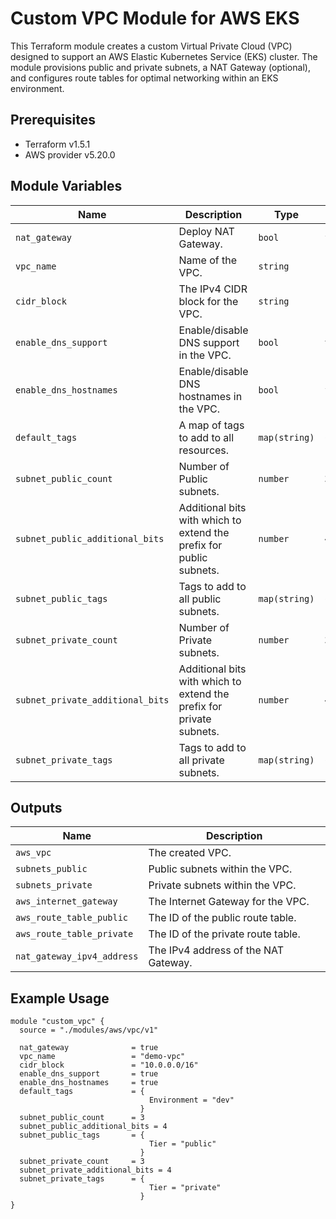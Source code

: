 # Custom VPC Module for AWS EKS

This Terraform module creates a custom Virtual Private Cloud (VPC) designed to support an AWS Elastic Kubernetes Service (EKS) cluster. The module provisions public and private subnets, a NAT Gateway (optional), and configures route tables for optimal networking within an EKS environment.

## Prerequisites

- Terraform v1.5.1
- AWS provider v5.20.0

## Module Variables

| Name                             | Description                                                          | Type          | Default       |
| -------------------------------- | -------------------------------------------------------------------- | ------------- | ------------- |
| `nat_gateway`                    | Deploy NAT Gateway.                                                  | `bool`        | `false`       |
| `vpc_name`                       | Name of the VPC.                                                     | `string`      |               |
| `cidr_block`                     | The IPv4 CIDR block for the VPC.                                     | `string`      | `10.0.0.0/16` |
| `enable_dns_support`             | Enable/disable DNS support in the VPC.                               | `bool`        | `true`        |
| `enable_dns_hostnames`           | Enable/disable DNS hostnames in the VPC.                             | `bool`        | `false`       |
| `default_tags`                   | A map of tags to add to all resources.                               | `map(string)` | `{}`          |
| `subnet_public_count`            | Number of Public subnets.                                            | `number`      | `3`           |
| `subnet_public_additional_bits`  | Additional bits with which to extend the prefix for public subnets.  | `number`      | `4`           |
| `subnet_public_tags`             | Tags to add to all public subnets.                                   | `map(string)` | `{}`          |
| `subnet_private_count`           | Number of Private subnets.                                           | `number`      | `3`           |
| `subnet_private_additional_bits` | Additional bits with which to extend the prefix for private subnets. | `number`      | `4`           |
| `subnet_private_tags`            | Tags to add to all private subnets.                                  | `map(string)` | `{}`          |

## Outputs

| Name                       | Description                          |
| -------------------------- | ------------------------------------ |
| `aws_vpc`                  | The created VPC.                     |
| `subnets_public`           | Public subnets within the VPC.       |
| `subnets_private`          | Private subnets within the VPC.      |
| `aws_internet_gateway`     | The Internet Gateway for the VPC.    |
| `aws_route_table_public`   | The ID of the public route table.    |
| `aws_route_table_private`  | The ID of the private route table.   |
| `nat_gateway_ipv4_address` | The IPv4 address of the NAT Gateway. |

## Example Usage

```hcl
module "custom_vpc" {
  source = "./modules/aws/vpc/v1"

  nat_gateway              = true
  vpc_name                 = "demo-vpc"
  cidr_block               = "10.0.0.0/16"
  enable_dns_support       = true
  enable_dns_hostnames     = true
  default_tags             = {
                               Environment = "dev"
                             }
  subnet_public_count      = 3
  subnet_public_additional_bits = 4
  subnet_public_tags       = {
                               Tier = "public"
                             }
  subnet_private_count     = 3
  subnet_private_additional_bits = 4
  subnet_private_tags      = {
                               Tier = "private"
                             }
}
```
